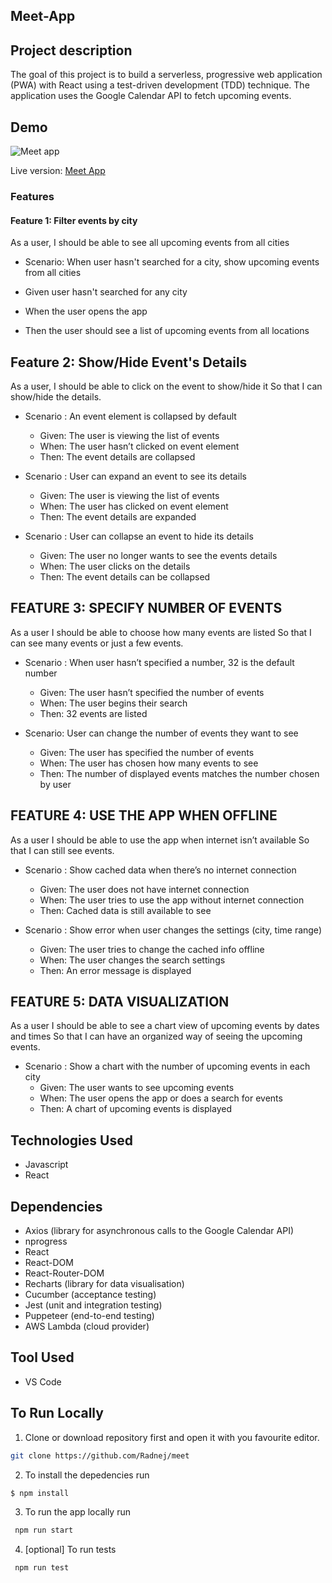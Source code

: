 ## Meet-App
## Project description

The goal of this project is to build a serverless, progressive web application (PWA) with React using a test-driven development (TDD) technique. The application uses the Google Calendar API to fetch upcoming events.

## Demo

![Meet app](https://user-images.githubusercontent.com/91905344/203155794-9dbb1345-34e1-4905-8920-b66c8f78d329.gif)

Live version: [Meet App](https://radnej.github.io/meet/)

### Features

#### Feature 1: Filter events by city

As a user, I should be able to see all upcoming events from all cities

- Scenario: When user hasn't searched for a city, show upcoming events from all cities

- Given user hasn't searched for any city
- When the user opens the app
- Then the user should see a list of upcoming events from all locations


## Feature 2: Show/Hide Event's Details

As a user, I should be able to click on the event to show/hide it So that I can show/hide the details.

- Scenario : An event element is collapsed by default

  - Given: The user is viewing the list of events
  - When: The user hasn’t clicked on event element
  - Then: The event details are collapsed

- Scenario : User can expand an event to see its details

  - Given: The user is viewing the list of events
  - When: The user has clicked on event element
  - Then: The event details are expanded

- Scenario : User can collapse an event to hide its details
  - Given: The user no longer wants to see the events details
  - When: The user clicks on the details
  - Then: The event details can be collapsed

## FEATURE 3: SPECIFY NUMBER OF EVENTS

As a user I should be able to choose how many events are listed So that I can see many events or just a few events.

- Scenario : When user hasn’t specified a number, 32 is the default number

  - Given: The user hasn’t specified the number of events
  - When: The user begins their search
  - Then: 32 events are listed

- Scenario: User can change the number of events they want to see
  - Given: The user has specified the number of events
  - When: The user has chosen how many events to see
  - Then: The number of displayed events matches the number chosen by user

## FEATURE 4: USE THE APP WHEN OFFLINE

As a user I should be able to use the app when internet isn’t available So that I can still see events.

- Scenario : Show cached data when there’s no internet connection

  - Given: The user does not have internet connection
  - When: The user tries to use the app without internet connection
  - Then: Cached data is still available to see

- Scenario : Show error when user changes the settings (city, time range)
  - Given: The user tries to change the cached info offline
  - When: The user changes the search settings
  - Then: An error message is displayed

## FEATURE 5: DATA VISUALIZATION

As a user I should be able to see a chart view of upcoming events by dates and times So that I can have an organized way of seeing the upcoming events.

- Scenario : Show a chart with the number of upcoming events in each city
  - Given: The user wants to see upcoming events
  - When: The user opens the app or does a search for events
  - Then: A chart of upcoming events is displayed
  
## Technologies Used

- Javascript
- React

## Dependencies

- Axios (library for asynchronous calls to the Google Calendar API)
- nprogress
- React
- React-DOM
- React-Router-DOM
- Recharts (library for data visualisation)
- Cucumber (acceptance testing)
- Jest (unit and integration testing)
- Puppeteer (end-to-end testing)
- AWS Lambda (cloud provider)



## Tool Used
- VS Code

## To Run Locally

1. Clone or download repository first and open it with you favourite editor.
```bash
git clone https://github.com/Radnej/meet
```
2. To install the depedencies run
```bash
$ npm install
```
3. To run the app locally run
```bash
 npm run start 
 ```
4. [optional] To run tests
```bash
 npm run test
 ```



